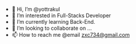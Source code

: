 - 👋 Hi, I’m @yottrakul
- 👀 I’m interested in Full-Stacks Developer
- 🌱 I’m currently learning Back-End.
- 💞️ I’m looking to collaborate on ...
- 📫 How to reach me @email zxc734@gmail.com

<!---
yottrakul/yottrakul is a ✨ special ✨ repository because its `README.md` (this file) appears on your GitHub profile.
You can click the Preview link to take a look at your changes.
--->
